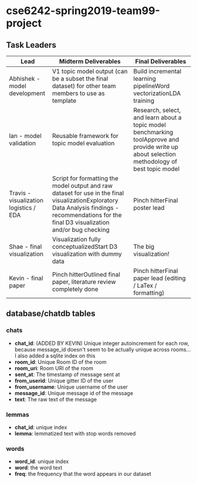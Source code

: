 # cse6242-spring2019-team99-project


## Task Leaders
| Lead                                   | Midterm Deliverables                                                                                                                                                                             | Final Deliverables                                                                                                                            |
|----------------------------------------|--------------------------------------------------------------------------------------------------------------------------------------------------------------------------------------------------|-----------------------------------------------------------------------------------------------------------------------------------------------|
| Abhishek - model development           | V1 topic model output (can be a subset the final dataset) for other team members to use as template                                                                                              | Build incremental learning pipelineWord vectorizationLDA training                                                                             |
| Ian - model validation                 | Reusable framework for topic model evaluation                                                                                                                                                    | Research, select, and learn about a topic model benchmarking toolApprove and provide write up about selection methodology of best topic model |
| Travis - visualization logistics / EDA | Script for formatting the model output and raw dataset for use in the final visualizationExploratory Data Analysis findings - recommendations for the final D3 visualization and/or bug checking | Pinch hitterFinal poster lead                                                                                                                 |
| Shae - final visualization             | Visualization fully conceptualizedStart D3 visualization with dummy data                                                                                                                         | The big visualization!                                                                                                                        |
| Kevin - final paper                    | Pinch hitterOutlined final paper, literature review completely done                                                                                                                              | Pinch hitterFinal paper lead (editing / LaTex / formatting)                                                                                   

## database/chatdb tables

### chats
* **chat_id**: (ADDED BY KEVIN) Unique integer autoincrement for each row, because message_id doesn't seem to be actually unique across rooms... I also added a sqlite index on this
* **room_id**: Unique Room ID of the room
* **room_uri**: Room URI of the room
* **sent_at**: The timestamp of message sent at
* **from_userid**: Unique gitter ID of the user
* **from_username**: Unique username of the user
* **message_id**: Unique message id of the message
* **text**: The raw text of the message

### lemmas
* **chat_id**: unique index
* **lemma**: lemmatized text with stop words removed

### words
* **word_id**: unique index
* **word**: the word text
* **freq**: the frequency that the word appears in our dataset